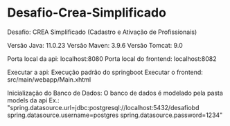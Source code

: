 # Desafio-Crea-Simplificado
Desafio: CREA Simplificado (Cadastro e Ativação de Profissionais)

Versão Java: 11.0.23
Versão Maven: 3.9.6
Versão Tomcat: 9.0

Porta local da api: localhost:8080
Porta local do frontend: localhost:8082

Executar a api: Execução padrão do springboot
Executar o frontend: src/main/webapp/Main.xhtml

Inicialização do Banco de Dados: O banco de dados é modelado pela pasta models da api
  Ex.: "spring.datasource.url=jdbc:postgresql://localhost:5432/desafiobd
        spring.datasource.username=postgres
        spring.datasource.password=1234"


